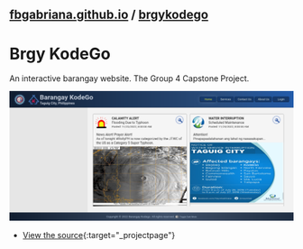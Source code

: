 ## [fbgabriana.github.io](/ "Bamm's KodeGo Repository") / [brgykodego](/brgykodego/)

# Brgy KodeGo

An interactive barangay website. The Group 4 Capstone Project.

![screenshot](screenshot.png)

* [View the source](https://github.com/fbgabriana/brgykodego){:target="_projectpage"}

